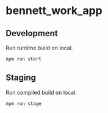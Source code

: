 # bennett_work_app

## Development

Run runtime build on local.

```
npm run start
```

## Staging

Run compiled build on local.

```
npm run stage
```
